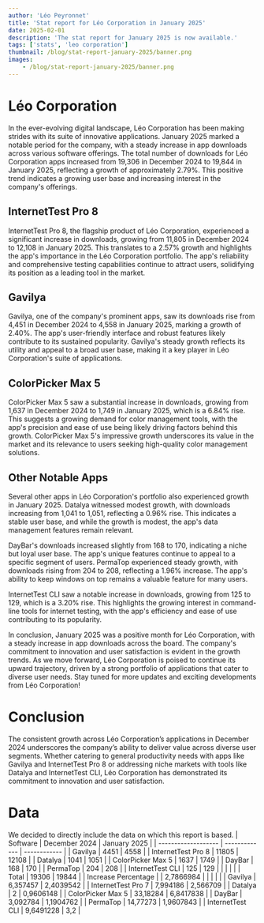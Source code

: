 ```yaml
---
author: 'Léo Peyronnet'
title: 'Stat report for Léo Corporation in January 2025'
date: 2025-02-01
description: 'The stat report for January 2025 is now available.'
tags: ['stats', 'leo corporation']
thumbnail: /blog/stat-report-january-2025/banner.png
images:
    - /blog/stat-report-january-2025/banner.png
---
```


# Léo Corporation

In the ever-evolving digital landscape, Léo Corporation has been making strides with its suite of innovative applications. January 2025 marked a notable period for the company, with a steady increase in app downloads across various software offerings. The total number of downloads for Léo Corporation apps increased from 19,306 in December 2024 to 19,844 in January 2025, reflecting a growth of approximately 2.79%. This positive trend indicates a growing user base and increasing interest in the company's offerings.

## InternetTest Pro 8

InternetTest Pro 8, the flagship product of Léo Corporation, experienced a significant increase in downloads, growing from 11,805 in December 2024 to 12,108 in January 2025. This translates to a 2.57% growth and highlights the app's importance in the Léo Corporation portfolio. The app's reliability and comprehensive testing capabilities continue to attract users, solidifying its position as a leading tool in the market.

## Gavilya

Gavilya, one of the company's prominent apps, saw its downloads rise from 4,451 in December 2024 to 4,558 in January 2025, marking a growth of 2.40%. The app's user-friendly interface and robust features likely contribute to its sustained popularity. Gavilya's steady growth reflects its utility and appeal to a broad user base, making it a key player in Léo Corporation's suite of applications.

## ColorPicker Max 5

ColorPicker Max 5 saw a substantial increase in downloads, growing from 1,637 in December 2024 to 1,749 in January 2025, which is a 6.84% rise. This suggests a growing demand for color management tools, with the app's precision and ease of use being likely driving factors behind this growth. ColorPicker Max 5's impressive growth underscores its value in the market and its relevance to users seeking high-quality color management solutions.

## Other Notable Apps

Several other apps in Léo Corporation's portfolio also experienced growth in January 2025. Datalya witnessed modest growth, with downloads increasing from 1,041 to 1,051, reflecting a 0.96% rise. This indicates a stable user base, and while the growth is modest, the app's data management features remain relevant.

DayBar's downloads increased slightly from 168 to 170, indicating a niche but loyal user base. The app's unique features continue to appeal to a specific segment of users. PermaTop experienced steady growth, with downloads rising from 204 to 208, reflecting a 1.96% increase. The app's ability to keep windows on top remains a valuable feature for many users.

InternetTest CLI saw a notable increase in downloads, growing from 125 to 129, which is a 3.20% rise. This highlights the growing interest in command-line tools for internet testing, with the app's efficiency and ease of use contributing to its popularity.

In conclusion, January 2025 was a positive month for Léo Corporation, with a steady increase in app downloads across the board. The company's commitment to innovation and user satisfaction is evident in the growth trends. As we move forward, Léo Corporation is poised to continue its upward trajectory, driven by a strong portfolio of applications that cater to diverse user needs. Stay tuned for more updates and exciting developments from Léo Corporation!

# Conclusion

The consistent growth across Léo Corporation’s applications in December 2024 underscores the company’s ability to deliver value across diverse user segments. Whether catering to general productivity needs with apps like Gavilya and InternetTest Pro 8 or addressing niche markets with tools like Datalya and InternetTest CLI, Léo Corporation has demonstrated its commitment to innovation and user satisfaction.

# Data

We decided to directly include the data on which this report is based.
| Software | December 2024 | January 2025 |
| ------------------- | ------------- | ------------ |
| Gavilya | 4451 | 4558 |
| InternetTest Pro 8 | 11805 | 12108 |
| Datalya | 1041 | 1051 |
| ColorPicker Max 5 | 1637 | 1749 |
| DayBar | 168 | 170 |
| PermaTop | 204 | 208 |
| InternetTest CLI | 125 | 129 |
| | | |
| Total | 19306 | 19844 |
| Increase Percentage | | 2,7866984 |
| | | |
| Gavilya | 6,357457 | 2,4039542 |
| InternetTest Pro 7 | 7,994186 | 2,566709 |
| Datalya | 2 | 0,9606148 |
| ColorPicker Max 5 | 33,18284 | 6,8417838 |
| DayBar | 3,092784 | 1,1904762 |
| PermaTop | 14,77273 | 1,9607843 |
| InternetTest CLI | 9,6491228 | 3,2 |
